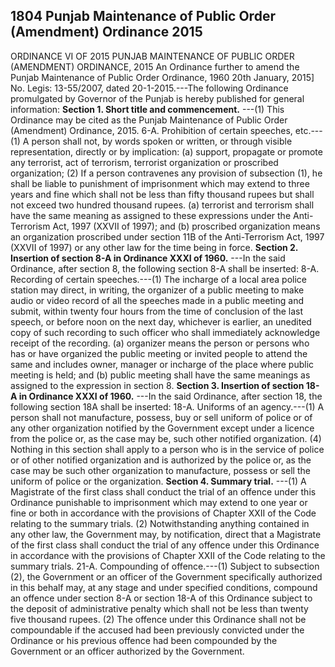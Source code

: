 ## 1804 Punjab Maintenance of Public Order (Amendment) Ordinance 2015
 
ORDINANCE VI OF 2015
PUNJAB MAINTENANCE OF PUBLIC ORDER (AMENDMENT) ORDINANCE, 2015
An Ordinance further to amend the Punjab
Maintenance of Public Order Ordinance, 1960
20th January, 2015]
No. Legis: 13-55/2007, dated 20-1-2015.---The following Ordinance promulgated by Governor of the Punjab is hereby published for general information:
**Section 1. Short title and commencement.**
---(1) This Ordinance may be cited as the Punjab Maintenance of Public Order (Amendment) Ordinance, 2015.
   6-A. Prohibition of certain speeches, etc.---(1) A person shall not, by words spoken or written, or through visible representation, directly or by implication:
   (a) support, propagate or promote any terrorist, act of terrorism, terrorist organization or proscribed organization;
   (2) If a person contravenes any provision of subsection (1), he shall be liable to punishment of imprisonment which may extend to three years and fine which shall not be less than fifty thousand rupees but shall not exceed two hundred thousand rupees.
   (a) terrorist and terrorism shall have the same meaning as assigned to these expressions under the Anti-Terrorism Act, 1997 (XXVII of 1997); and
   (b) proscribed organization means an organization proscribed under section 11B of the Anti-Terrorism Act, 1997 (XXVII of 1997) or any other law for the time being in force.
**Section 2. Insertion of section 8-A in Ordinance XXXI of 1960.**
---In the said Ordinance, after section 8, the following section 8-A shall be inserted:
   8-A. Recording of certain speeches.---(1) The incharge of a local area police station may direct, in writing, the organizer of a public meeting to make audio or video record of all the speeches made in a public meeting and submit, within twenty four hours from the time of conclusion of the last speech, or before noon on the next day, whichever is earlier, an unedited copy of such recording to such officer who shall immediately acknowledge receipt of the recording.
   (a) organizer means the person or persons who has or have organized the public meeting or invited people to attend the same and includes owner, manager or incharge of the place where public meeting is held; and
   (b) public meeting shall have the same meanings as assigned to the expression in section 8.
**Section 3. Insertion of section 18-A in Ordinance XXXI of 1960.**
---In the said Ordinance, after section 18, the following section 18A shall be inserted:
   18-A. Uniforms of an agency.---(1) A person shall not manufacture, possess, buy or sell uniform of police or of any other organization notified by the Government except under a licence from the police or, as the case may be, such other notified organization.
   (4) Nothing in this section shall apply to a person who is in the service of police or of other notified organization and is authorized by the police or, as the case may be such other organization to manufacture, possess or sell the uniform of police or the organization.
**Section 4. Summary trial.**
---(1) A Magistrate of the first class shall conduct the trial of an offence under this Ordinance punishable to imprisonment which may extend to one year or fine or both in accordance with the provisions of Chapter XXII of the Code relating to the summary trials.
   (2) Notwithstanding anything contained in any other law, the Government may, by notification, direct that a Magistrate of the first class shall conduct the trial of any offence under this Ordinance in accordance with the provisions of Chapter XXII of the Code relating to the summary trials.
   21-A. Compounding of offence.---(1) Subject to subsection (2), the Government or an officer of the Government specifically authorized in this behalf may, at any stage and under specified conditions, compound an offence under section 8-A or section 18-A of this Ordinance subject to the deposit of administrative penalty which shall not be less than twenty five thousand rupees.
   (2) The offence under this Ordinance shall not be compoundable if the accused had been previously convicted under the Ordinance or his previous offence had been compounded by the Government or an officer authorized by the Government.


 

 

 

 

 

 

